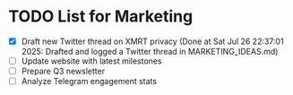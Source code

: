 # TODO List for Marketing

- [x] Draft new Twitter thread on XMRT privacy  (Done at Sat Jul 26 22:37:01 2025: Drafted and logged a Twitter thread in MARKETING_IDEAS.md)
- [ ] Update website with latest milestones
- [ ] Prepare Q3 newsletter
- [ ] Analyze Telegram engagement stats